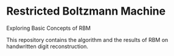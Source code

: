 # Restricted Boltzmann Machine

Exploring Basic Concepts of RBM

This repository contains the algorithm and the results of RBM on handwritten digit reconstruction.

